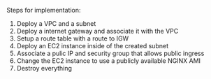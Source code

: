 Steps for implementation:
1. Deploy a VPC and a subnet
2. Deploy a internet gateway and associate it with the VPC
3. Setup a route table with a route to IGW
4. Deploy an EC2 instance inside of the created subnet
5. Associate a pulic IP and security group that allows public ingress
6. Change the EC2 instance to use a publicly available NGINX AMI
7. Destroy everything